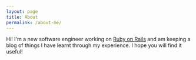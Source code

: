 ```yaml
---
layout: page  
title: About
permalink: /about-me/
---
```


Hi! I'm a new software engineer working on
[Ruby on Rails](http://rubyonrails.org/) and am keeping a blog of things I have
learnt through my experience. I hope you will find it useful! 
